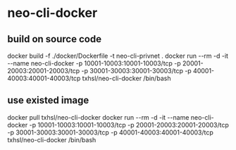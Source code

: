 # neo-cli-docker

## build on source code

docker build -f ./docker/Dockerfile -t neo-cli-privnet .
docker run --rm -d -it --name neo-cli-docker -p 10001-10003:10001-10003/tcp -p 20001-20003:20001-20003/tcp -p 30001-30003:30001-30003/tcp -p 40001-40003:40001-40003/tcp txhsl/neo-cli-docker /bin/bash

## use existed image

docker pull txhsl/neo-cli-docker
docker run --rm -d -it --name neo-cli-docker -p 10001-10003:10001-10003/tcp -p 20001-20003:20001-20003/tcp -p 30001-30003:30001-30003/tcp -p 40001-40003:40001-40003/tcp txhsl/neo-cli-docker /bin/bash